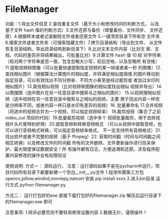 # FileManager
功能：1.导出文件信息 2.查找重复文件（基于大小和修改时间的判断方式，
以及基于文件 hash 值的判断方式）3.文件还原与备份（增量备份、文件同步、
文件还原）4.根据样本或者记录删除文件或者还原文件 5.一键清空目录下所有空
文件夹 6.搜索文件或者文件夹（可搜索隐藏文件）7.拷贝目录结构（导出到文件、
从文件恢复目录结构、导出目录结构到新目录下）8.比对文本文件内容（比对文
章、文档、代码的差异并将结果输出，可批量比对）9.计算文件 hash 值 10.校
对字符串（校对两个字符串是否一致，包含忽略大小写，前后空格，以及忽略所
有空格）11.提取视频帧图像（可以批量快速提取指定视频的某一帧或者某一秒
的图像）12.查找相似图片（根据算法计算图片的相似度，并将满足相似度阈值
的图片移动到指定目录，可以有效找出不同分辨率、不同大小甚至是经过裁剪或
者加过水印的相似图片）13.查找相似视频（比对视频帧图像的相似度找出相似
视频并导出）14.以图搜图（选中图片在另一任意目录中搜索与之相似的图片）
15.以视频搜相似视频（选中视频在另一任意目录中搜索与之相似的视频，主要
用于找出内容一样但是分辨率不同，或者内容一样只是水印有差异的视频）16.
批量重命名 17.合并视频（将选中的视频合并为一个视频，可以指定视频帧率）
18.裁剪视频（集合了之前 video_cut 项目的代码）19.批量裁剪视频（选中多个
视频批量裁剪，用于去除视频片头片尾特别好用）20.提取音频和转换音频格式
（可以从视频中提取音频，也可以进行音频格式转换，可以指定音频帧率格式，
不一定支持所有音频格式）21.找出损坏或者不完整的视频（基于 ffmpeg）22.
获取时间戳（时间与时间戳之间相互转换）以及修改文件的时间戳
所有的文件删除、文件更新操作进行防呆保护，最大限度保证数据安全！所
有操作都有日志，方便追溯和还原。涉及程序配置内容修改的操作会有权限验证

使用说明:
方式一：
源码运行，
    注意：运行源码如果不是在pycharm中运行，项目代码所有目录下都要新建一个空白__init__.py文件
    1.程序所需第三方包opencv,pillow,windnd,moviepy,natsort
    安装 pip install xxxx
    2.进入bin目录
    运行方式 python filemanager.py

方式二：
运行打包好的exe
直接下载打包好的filemanager.zip
解压后运行目录下的filemanager.exe 即可

注意事项:
	1.除非必要否则不要轻易修改设置内容
	2.数据无价，谨慎操作！



